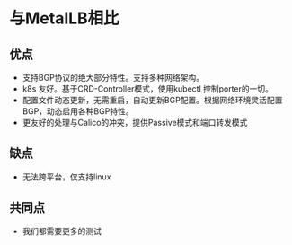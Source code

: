 # 与MetalLB相比

## 优点
- 支持BGP协议的绝大部分特性。支持多种网络架构。
- k8s 友好。基于CRD-Controller模式，使用kubectl 控制porter的一切。
- 配置文件动态更新，无需重启，自动更新BGP配置。根据网络环境灵活配置BGP，动态启用各种BGP特性。
- 更友好的处理与Calico的冲突，提供Passive模式和端口转发模式

## 缺点
 - 无法跨平台，仅支持linux

 ## 共同点
- 我们都需要更多的测试